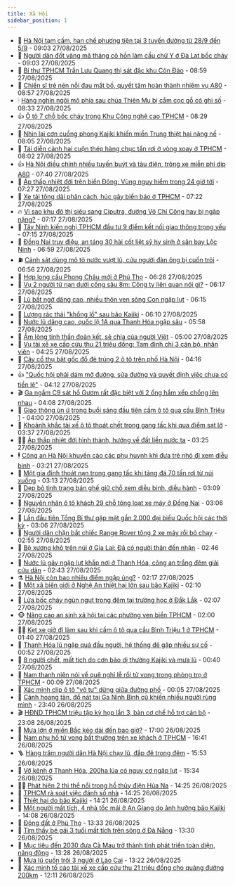 ```yaml
---
title: Xã Hội
sidebar_position: 1
---
```


<!-- dantri-xa-hoi:START -->
- 🫣 [Hà Nội tạm cấm, hạn chế phương tiện tại 3 tuyến đường từ 28/9 đến 5/9](https://dantri.com.vn/xa-hoi/ha-noi-tam-cam-han-che-phuong-tien-tai-3-tuyen-duong-tu-289-den-59-20250827155238470.htm) - 09:03 27/08/2025
- 💼 [Người dân đốt vàng mã tháng cô hồn làm cầu chữ Y ở Đà Lạt bốc cháy](https://dantri.com.vn/xa-hoi/nguoi-dan-dot-vang-ma-thang-co-hon-lam-cau-chu-y-o-da-lat-boc-chay-20250827154725767.htm) - 09:03 27/08/2025
- 🎊 [Bí thư TPHCM Trần Lưu Quang thị sát đặc khu Côn Đảo](https://dantri.com.vn/xa-hoi/bi-thu-tphcm-tran-luu-quang-thi-sat-dac-khu-con-dao-20250827121156735.htm) - 08:59 27/08/2025
- 🙉 [Chiến sĩ trẻ nén nỗi đau mất bố, quyết tâm hoàn thành nhiệm vụ A80](https://dantri.com.vn/xa-hoi/chien-si-tre-nen-noi-dau-mat-bo-quyet-tam-hoan-thanh-nhiem-vu-a80-20250827154155292.htm) - 08:57 27/08/2025
- 🕯 [Hàng nghìn ngôi mộ phía sau chùa Thiên Mụ bị cắm cọc gỗ có ghi số](https://dantri.com.vn/xa-hoi/hang-nghin-ngoi-mo-phia-sau-chua-thien-mu-bi-cam-coc-go-co-ghi-so-20250827151126932.htm) - 08:33 27/08/2025
- 👍 [Ô tô 7 chỗ bốc cháy trong Khu Công nghệ cao TPHCM](https://dantri.com.vn/xa-hoi/o-to-7-cho-boc-chay-trong-khu-cong-nghe-cao-tphcm-20250827151250745.htm) - 08:29 27/08/2025
- 🤖 [Nhìn lại cơn cuồng phong Kajiki khiến miền Trung thiệt hại nặng nề](https://dantri.com.vn/xa-hoi/nhin-lai-con-cuong-phong-kajiki-khien-mien-trung-thiet-hai-nang-ne-20250827142023374.htm) - 08:05 27/08/2025
- 🙉 [Tái diễn cảnh hai cuộn thép hàng chục tấn rơi ở vòng xoay ở TPHCM](https://dantri.com.vn/xa-hoi/tai-dien-canh-hai-cuon-thep-hang-chuc-tan-roi-o-vong-xoay-o-tphcm-20250827143914631.htm) - 08:02 27/08/2025
- 👍 [Hà Nội điều chỉnh nhiều tuyến buýt và tàu điện, trông xe miễn phí dịp A80](https://dantri.com.vn/xa-hoi/ha-noi-dieu-chinh-nhieu-tuyen-buyt-va-tau-dien-trong-xe-mien-phi-dip-a80-20250827114456809.htm) - 07:40 27/08/2025
- 🗽 [Áp thấp nhiệt đới trên biển Đông: Vùng nguy hiểm trong 24 giờ tới](https://dantri.com.vn/xa-hoi/ap-thap-nhiet-doi-tren-bien-dong-vung-nguy-hiem-trong-24-gio-toi-20250827141924299.htm) - 07:27 27/08/2025
- 🗽 [Xe tải tông dải phân cách, húc gãy biển báo ở TPHCM](https://dantri.com.vn/xa-hoi/xe-tai-tong-dai-phan-cach-huc-gay-bien-bao-o-tphcm-20250827141912727.htm) - 07:22 27/08/2025
- 🔥 [Vì sao khu đô thị siêu sang Ciputra, đường Võ Chí Công hay bị ngập nặng?](https://dantri.com.vn/xa-hoi/vi-sao-khu-do-thi-sieu-sang-ciputra-duong-vo-chi-cong-hay-bi-ngap-nang-20250827135756236.htm) - 07:17 27/08/2025
- 🦒 [Tây Ninh kiến nghị TPHCM đầu tư 9 điểm kết nối giao thông trọng yếu](https://dantri.com.vn/xa-hoi/tay-ninh-kien-nghi-tphcm-dau-tu-9-diem-ket-noi-giao-thong-trong-yeu-20250827114048089.htm) - 07:15 27/08/2025
- 🧐 [Đồng Nai truy điệu, an táng 30 hài cốt liệt sỹ hy sinh ở sân bay Lộc Ninh](https://dantri.com.vn/xa-hoi/dong-nai-truy-dieu-an-tang-30-hai-cot-liet-sy-hy-sinh-o-san-bay-loc-ninh-20250827122417485.htm) - 06:59 27/08/2025
- ⛽️ [Cảnh sát dùng mô tô nước vượt lũ, cứu người đàn ông bị cuốn trôi](https://dantri.com.vn/xa-hoi/canh-sat-dung-mo-to-nuoc-vuot-lu-cuu-nguoi-dan-ong-bi-cuon-troi-20250827134328057.htm) - 06:56 27/08/2025
- 🚀 [Hợp long cầu Phong Châu mới ở Phú Thọ](https://dantri.com.vn/xa-hoi/hop-long-cau-phong-chau-moi-o-phu-tho-20250827132135513.htm) - 06:26 27/08/2025
- 🦒 [Vụ 2 người tử nạn dưới cống sâu 8m: Công ty liên quan nói gì?](https://dantri.com.vn/xa-hoi/vu-2-nguoi-tu-nan-duoi-cong-sau-8m-cong-ty-lien-quan-noi-gi-20250826174235644.htm) - 06:17 27/08/2025
- 🦅 [Lũ bất ngờ dâng cao, nhiều thôn ven sông Con ngập lụt](https://dantri.com.vn/xa-hoi/lu-bat-ngo-dang-cao-nhieu-thon-ven-song-con-ngap-lut-20250827125747247.htm) - 06:15 27/08/2025
- 🚀 [Lượng rác thải &quot;khổng lồ&quot; sau bão Kajiki](https://dantri.com.vn/xa-hoi/luong-rac-thai-khong-lo-sau-bao-kajiki-20250827124605860.htm) - 06:10 27/08/2025
- 🦅 [Nước lũ dâng cao, quốc lộ 1A qua Thanh Hóa ngập sâu](https://dantri.com.vn/xa-hoi/nuoc-lu-dang-cao-quoc-lo-1a-qua-thanh-hoa-ngap-sau-20250827121214448.htm) - 05:58 27/08/2025
- 🤠 [Ấm lòng tinh thần đoàn kết, sẻ chia của người Việt](https://dantri.com.vn/xa-hoi/am-long-tinh-than-doan-ket-se-chia-cua-nguoi-viet-20250827090531749.htm) - 05:00 27/08/2025
- 💄 [Vụ tài xế xe cấp cứu thu 21 triệu đồng: Tạm đình chỉ 3 cán bộ, nhân viên](https://dantri.com.vn/xa-hoi/vu-tai-xe-xe-cap-cuu-thu-21-trieu-dong-tam-dinh-chi-3-can-bo-nhan-vien-20250827110356373.htm) - 04:25 27/08/2025
- 🥷 [Cây cổ thụ bật gốc đổ đè trúng 2 ô tô trên phố Hà Nội](https://dantri.com.vn/xa-hoi/cay-co-thu-bat-goc-do-de-trung-2-o-to-tren-pho-ha-noi-20250827111018395.htm) - 04:16 27/08/2025
- 👍 [&quot;Quốc hội phải dám mở đường, sửa đường và quyết định việc chưa có tiền lệ&quot;](https://dantri.com.vn/xa-hoi/quoc-hoi-phai-dam-mo-duong-sua-duong-va-quyet-dinh-viec-chua-co-tien-le-20250827110758291.htm) - 04:12 27/08/2025
- 🎬 [Ga ngầm C9 sát hồ Gươm rất đặc biệt với 2 ống hầm xếp chồng lên nhau](https://dantri.com.vn/xa-hoi/ga-ngam-c9-sat-ho-guom-rat-dac-biet-voi-2-ong-ham-xep-chong-len-nhau-20250827110307740.htm) - 04:08 27/08/2025
- 🦒 [Giao thông ùn ứ trong buổi sáng đầu tiên cấm ô tô qua cầu Bình Triệu 1](https://dantri.com.vn/xa-hoi/giao-thong-un-u-trong-buoi-sang-dau-tien-cam-o-to-qua-cau-binh-trieu-1-20250827104245546.htm) - 04:00 27/08/2025
- 🌊 [Khoảnh khắc tài xế ô tô thoát chết trong gang tấc khi qua điểm sạt lở](https://dantri.com.vn/xa-hoi/khoanh-khac-tai-xe-o-to-thoat-chet-trong-gang-tac-khi-qua-diem-sat-lo-20250827103019355.htm) - 03:37 27/08/2025
- 🧑‍💻 [Áp thấp nhiệt đới hình thành, hướng về đất liền nước ta](https://dantri.com.vn/xa-hoi/ap-thap-nhiet-doi-hinh-thanh-huong-ve-dat-lien-nuoc-ta-20250827102056626.htm) - 03:25 27/08/2025
- 🕴 [Công an Hà Nội khuyến cáo các phụ huynh khi đưa trẻ nhỏ đi xem diễu binh](https://dantri.com.vn/xa-hoi/cong-an-ha-noi-khuyen-cao-cac-phu-huynh-khi-dua-tre-nho-di-xem-dieu-binh-20250827101445112.htm) - 03:21 27/08/2025
- 🤔 [Một gia đình thoát nạn trong gang tấc khi tảng đá 70 tấn rơi từ núi xuống](https://dantri.com.vn/xa-hoi/mot-gia-dinh-thoat-nan-trong-gang-tac-khi-tang-da-70-tan-roi-tu-nui-xuong-20250827094839123.htm) - 03:13 27/08/2025
- 💄 [Dẹp bỏ tình trạng bán ghế giữ chỗ xem diễu binh, diễu hành](https://dantri.com.vn/xa-hoi/dep-bo-tinh-trang-ban-ghe-giu-cho-xem-dieu-binh-dieu-hanh-20250827095918892.htm) - 03:09 27/08/2025
- 🧠 [Nguyên nhân ô tô khách 29 chỗ tông loạt xe máy ở Đồng Nai](https://dantri.com.vn/xa-hoi/nguyen-nhan-o-to-khach-29-cho-tong-loat-xe-may-o-dong-nai-20250827082902068.htm) - 03:06 27/08/2025
- 🦣 [Lần đầu tiên Tổng Bí thư gặp mặt gần 2.000 đại biểu Quốc hội các thời kỳ](https://dantri.com.vn/xa-hoi/lan-dau-tien-tong-bi-thu-gap-mat-gan-2000-dai-bieu-quoc-hoi-cac-thoi-ky-20250827095550853.htm) - 03:06 27/08/2025
- 💫 [Người dân chặn bắt chiếc Range Rover tông 2 xe máy rồi bỏ chạy](https://dantri.com.vn/xa-hoi/nguoi-dan-chan-bat-chiec-range-rover-tong-2-xe-may-roi-bo-chay-20250827091054977.htm) - 02:55 27/08/2025
- 🚀 [Bộ xương khô trên núi ở Gia Lai: Đã có người thân đến nhận](https://dantri.com.vn/xa-hoi/bo-xuong-kho-tren-nui-o-gia-lai-da-co-nguoi-than-den-nhan-20250827055344047.htm) - 02:46 27/08/2025
- 🤔 [Nước lũ gây ngập lụt khắp nơi ở Thanh Hóa, công an trắng đêm giải cứu dân](https://dantri.com.vn/xa-hoi/nuoc-lu-gay-ngap-lut-khap-noi-o-thanh-hoa-cong-an-trang-dem-giai-cuu-dan-20250827090336387.htm) - 02:43 27/08/2025
- ⚗️ [Hà Nội còn bao nhiêu điểm ngập úng?](https://dantri.com.vn/xa-hoi/ha-noi-con-bao-nhieu-diem-ngap-ung-20250827084304578.htm) - 02:17 27/08/2025
- 🫶 [Một xã biên giới ở Nghệ An thiệt hại lớn sau bão Kajiki](https://dantri.com.vn/xa-hoi/mot-xa-bien-gioi-o-nghe-an-thiet-hai-lon-sau-bao-kajiki-20250827070645852.htm) - 02:10 27/08/2025
- 🌮 [Lửa bốc cháy ngùn ngụt trong đêm tại trường học ở Đắk Lắk](https://dantri.com.vn/xa-hoi/lua-boc-chay-ngun-ngut-trong-dem-tai-truong-hoc-o-dak-lak-20250827080300981.htm) - 02:07 27/08/2025
- 🐵 [Nâng cao an sinh xã hội tại các phường ven biển TPHCM](https://dantri.com.vn/xa-hoi/nang-cao-an-sinh-xa-hoi-tai-cac-phuong-ven-bien-tphcm-20250826224224986.htm) - 02:00 27/08/2025
- 🧑‍🏫 [Kẹt xe giờ đi làm sau khi cấm ô tô qua cầu Bình Triệu 1 ở TPHCM](https://dantri.com.vn/xa-hoi/ket-xe-gio-di-lam-sau-khi-cam-o-to-qua-cau-binh-trieu-1-o-tphcm-20250827082105812.htm) - 01:40 27/08/2025
- 💫 [Thanh Hóa lũ ngập quá đầu người, hệ thống đê gặp nhiều sự cố](https://dantri.com.vn/xa-hoi/thanh-hoa-lu-ngap-qua-dau-nguoi-he-thong-de-gap-nhieu-su-co-20250827070016168.htm) - 00:52 27/08/2025
- 🦩 [8 người chết, mất tích do cơn bão dị thường Kajiki và mưa lũ](https://dantri.com.vn/xa-hoi/8-nguoi-chet-mat-tich-do-con-bao-di-thuong-kajiki-va-mua-lu-20250827072718134.htm) - 00:40 27/08/2025
- 🦄 [Nam thanh niên nói về quê nghỉ lễ rồi tử vong trong phòng trọ ở TPHCM](https://dantri.com.vn/xa-hoi/nam-thanh-nien-noi-ve-que-nghi-le-roi-tu-vong-trong-phong-tro-o-tphcm-20250827005651082.htm) - 00:09 27/08/2025
- 💂 [Xác minh clip ô tô &quot;vô tư&quot; dừng giữa đường phố](https://dantri.com.vn/xa-hoi/xac-minh-clip-o-to-vo-tu-dung-giua-duong-pho-20250827065139417.htm) - 00:05 27/08/2025
- 💄 [Cảnh hoang tàn, đổ nát tại Ga Ninh Bình cũ khiến nhiều người rùng mình](https://dantri.com.vn/xa-hoi/canh-hoang-tan-do-nat-tai-ga-ninh-binh-cu-khien-nhieu-nguoi-rung-minh-20250827010123594.htm) - 23:40 26/08/2025
- 🎬 [HĐND TPHCM triệu tập kỳ họp lần 3, bàn cơ chế hỗ trợ cán bộ](https://dantri.com.vn/xa-hoi/hdnd-tphcm-trieu-tap-ky-hop-lan-3-ban-co-che-ho-tro-can-bo-20250826205105371.htm) - 23:08 26/08/2025
- 👀 [Mưa lớn ở miền Bắc kéo dài đến bao giờ?](https://dantri.com.vn/xa-hoi/mua-lon-o-mien-bac-keo-dai-den-bao-gio-20250826215352909.htm) - 17:00 26/08/2025
- 💃 [Nam phụ hồ tử vong bất thường trên xe khách ở TPHCM](https://dantri.com.vn/xa-hoi/nam-phu-ho-tu-vong-bat-thuong-tren-xe-khach-o-tphcm-20250826231843579.htm) - 16:41 26/08/2025
- 🪜 [Hàng trăm người dân Hà Nội chạy lũ, đắp đê trong đêm](https://dantri.com.vn/xa-hoi/hang-tram-nguoi-dan-ha-noi-chay-lu-dap-de-trong-dem-20250826224421757.htm) - 15:53 26/08/2025
- 📝 [Vỡ kênh ở Thanh Hóa, 200ha lúa có nguy cơ ngập lụt](https://dantri.com.vn/xa-hoi/vo-kenh-o-thanh-hoa-200ha-lua-co-nguy-co-ngap-lut-20250826222647600.htm) - 15:34 26/08/2025
- 🧑‍💻 [Phát hiện 2 thi thể nổi trong hồ thủy điện Hủa Na](https://dantri.com.vn/xa-hoi/phat-hien-2-thi-the-noi-trong-ho-thuy-dien-hua-na-20250826195353520.htm) - 14:25 26/08/2025
- 👺 [TPHCM rà soát việc đánh số nhà](https://dantri.com.vn/xa-hoi/tphcm-ra-soat-viec-danh-so-nha-20250826204504716.htm) - 14:25 26/08/2025
- 🌮 [Thiệt hại do bão Kajiki](https://dantri.com.vn/xa-hoi/thiet-hai-do-bao-kajiki-20250826204946152.htm) - 14:21 26/08/2025
- 🤭 [Một người mất tích, 4 nhà tốc mái ở An Giang do ảnh hưởng bão Kajiki](https://dantri.com.vn/xa-hoi/mot-nguoi-mat-tich-4-nha-toc-mai-o-an-giang-do-anh-huong-bao-kajiki-20250826202122644.htm) - 14:08 26/08/2025
- 💪 [Động đất ở Phú Thọ](https://dantri.com.vn/xa-hoi/dong-dat-o-phu-tho-20250826201856985.htm) - 13:33 26/08/2025
- 🧰 [Tìm thấy bé gái 3 tuổi mất tích trên sông ở Đà Nẵng](https://dantri.com.vn/xa-hoi/tim-thay-be-gai-3-tuoi-mat-tich-tren-song-o-da-nang-20250826200420388.htm) - 13:30 26/08/2025
- 🤡 [Mục tiêu đến 2030 đưa Cà Mau trở thành tỉnh phát triển toàn diện, năng động](https://dantri.com.vn/xa-hoi/muc-tieu-den-2030-dua-ca-mau-tro-thanh-tinh-phat-trien-toan-dien-nang-dong-20250826161851795.htm) - 13:28 26/08/2025
- 🦆 [Mưa lũ cuốn trôi 3 người ở Lào Cai](https://dantri.com.vn/xa-hoi/mua-lu-cuon-troi-3-nguoi-o-lao-cai-20250826191944526.htm) - 13:22 26/08/2025
- 🦍 [Xác minh tố cáo tài xế xe cấp cứu thu 21 triệu đồng cho quãng đường 200km](https://dantri.com.vn/xa-hoi/xac-minh-to-cao-tai-xe-xe-cap-cuu-thu-21-trieu-dong-cho-quang-duong-200km-20250826185438146.htm) - 12:11 26/08/2025<!-- dantri-xa-hoi:END -->
